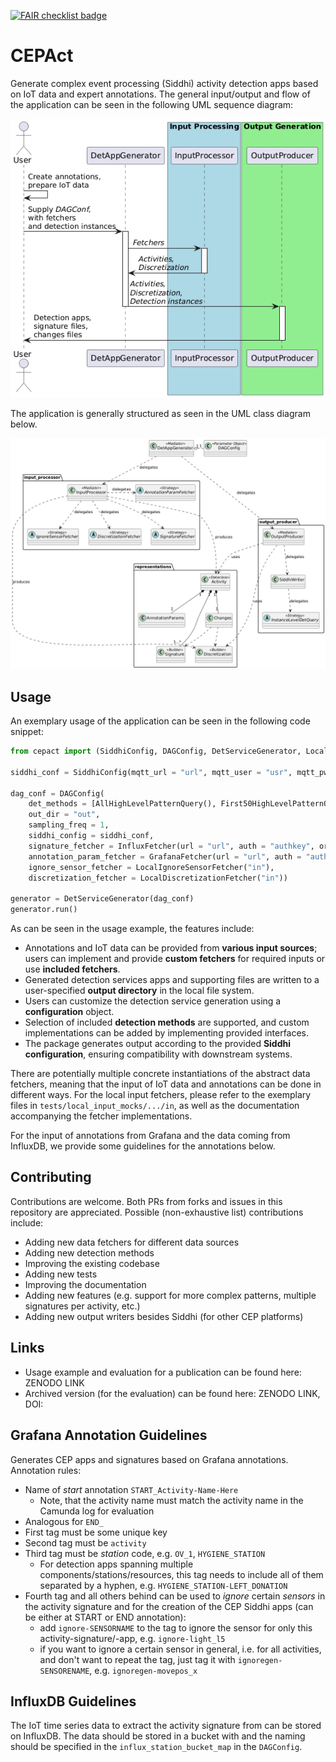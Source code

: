 [![FAIR checklist badge](https://fairsoftwarechecklist.net/badge.svg)](https://fairsoftwarechecklist.net/v0.2?f=31&a=31112&i=32321&r=133)

# CEPAct

Generate complex event processing (Siddhi) activity detection apps based on IoT data and expert annotations. The general input/output and flow of the application can be seen in the following UML sequence diagram:

![UML sequence diagram](./misc/seq_uml_simpl.png)

The application is generally structured as seen in the UML class diagram below.

![UML class diagram](./misc/uml_class.png)

## Usage

An exemplary usage of the application can be seen in the following code snippet:

```python
from cepact import (SiddhiConfig, DAGConfig, DetServiceGenerator, LocalIgnoreSensorFetcher, InfluxFetcher, GrafanaFetcher, LocalDiscretizationFetcher, AllHighLevelPatternQuery, First50HighLevelPatternQuery)

siddhi_conf = SiddhiConfig(mqtt_url = "url", mqtt_user = "usr", mqtt_pwd = "pwd", topic_prefix = "SOMEPREFIX", map_sensor_name_data_to_mqtt = {})

dag_conf = DAGConfig(
    det_methods = [AllHighLevelPatternQuery(), First50HighLevelPatternQuery()],
    out_dir = "out",
    sampling_freq = 1,
    siddhi_config = siddhi_conf,
    signature_fetcher = InfluxFetcher(url = "url", auth = "authkey", org = "org", influx_station_bucket_map = {}),
    annotation_param_fetcher = GrafanaFetcher(url = "url", auth = "authkey"),
    ignore_sensor_fetcher = LocalIgnoreSensorFetcher("in"),
    discretization_fetcher = LocalDiscretizationFetcher("in"))

generator = DetServiceGenerator(dag_conf)
generator.run()
```
As can be seen in the usage example, the features include:
- Annotations and IoT data can be provided from **various input sources**; users can implement and provide **custom fetchers** for required inputs or use **included fetchers**.
- Generated detection services apps and supporting files are written to a user-specified **output directory** in the local file system.
- Users can customize the detection service generation using a **configuration** object.
- Selection of included **detection methods** are supported, and custom implementations can be added by implementing provided interfaces.
- The package generates output according to the provided **Siddhi configuration**, ensuring compatibility with downstream systems.

There are potentially multiple concrete instantiations of the abstract data fetchers, meaning that the input of IoT data and annotations can be done in different ways. For the local input fetchers, please refer to the exemplary files in `tests/local_input_mocks/.../in`, as well as the documentation accompanying the fetcher implementations.

For the input of annotations from Grafana and the data coming from InfluxDB, we provide some guidelines for the annotations below.

## Contributing
Contributions are welcome. Both PRs from forks and issues in this repository are appreciated.
Possible (non-exhaustive list) contributions include:
- Adding new data fetchers for different data sources
- Adding new detection methods
- Improving the existing codebase
- Adding new tests
- Improving the documentation
- Adding new features (e.g. support for more complex patterns, multiple signatures per activity, etc.)
- Adding new output writers besides Siddhi (for other CEP platforms)

## Links
- Usage example and evaluation for a publication can be found here: ZENODO LINK
- Archived version (for the evaluation) can be found here: ZENODO LINK, DOI: 

## Grafana Annotation Guidelines
Generates CEP apps and signatures based on Grafana annotations.
Annotation rules:
- Name of _start_ annotation `START_Activity-Name-Here`
  - Note, that the activity name must match the activity name in the Camunda log for evaluation
- Analogous for `END_`
- First tag must be some unique key
- Second tag must be `activity`
- Third tag must be _station_ code, e.g. `OV_1`, `HYGIENE_STATION`
  - For detection apps spanning multiple components/stations/resources, this tag needs to include all of them separated by a hyphen, e.g. `HYGIENE_STATION-LEFT_DONATION`
- Fourth tag and all others behind can be used to _ignore_ certain _sensors_ in the activity signature and for the creation
of the CEP Siddhi apps (can be either at START or END annotation):
  - add `ignore-SENSORNAME` to the tag to ignore the sensor for only this activity-signature/-app, e.g. `ignore-light_l5`
  - if you want to ignore a certain sensor in general, i.e. for all activities, and don't want to repeat the tag, just 
  tag it with `ignoregen-SENSORENAME`, e.g. `ignoregen-movepos_x`

## InfluxDB Guidelines
The IoT time series data to extract the activity signature from can be stored on InfluxDB. The data should be stored in a bucket with and the naming 
should be specified in the `influx_station_bucket_map` in the `DAGConfig`.
